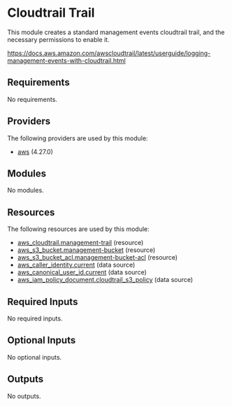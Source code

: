 # Cloudtrail Trail

This module creates a standard management events cloudtrail trail, and the necessary permissions to enable it.

https://docs.aws.amazon.com/awscloudtrail/latest/userguide/logging-management-events-with-cloudtrail.html

## Requirements

No requirements.

## Providers

The following providers are used by this module:

- <a name="provider_aws"></a> [aws](#provider_aws) (4.27.0)

## Modules

No modules.

## Resources

The following resources are used by this module:

- [aws_cloudtrail.management-trail](https://registry.terraform.io/providers/hashicorp/aws/latest/docs/resources/cloudtrail) (resource)
- [aws_s3_bucket.management-bucket](https://registry.terraform.io/providers/hashicorp/aws/latest/docs/resources/s3_bucket) (resource)
- [aws_s3_bucket_acl.management-bucket-acl](https://registry.terraform.io/providers/hashicorp/aws/latest/docs/resources/s3_bucket_acl) (resource)
- [aws_caller_identity.current](https://registry.terraform.io/providers/hashicorp/aws/latest/docs/data-sources/caller_identity) (data source)
- [aws_canonical_user_id.current](https://registry.terraform.io/providers/hashicorp/aws/latest/docs/data-sources/canonical_user_id) (data source)
- [aws_iam_policy_document.cloudtrail_s3_policy](https://registry.terraform.io/providers/hashicorp/aws/latest/docs/data-sources/iam_policy_document) (data source)

## Required Inputs

No required inputs.

## Optional Inputs

No optional inputs.

## Outputs

No outputs.
